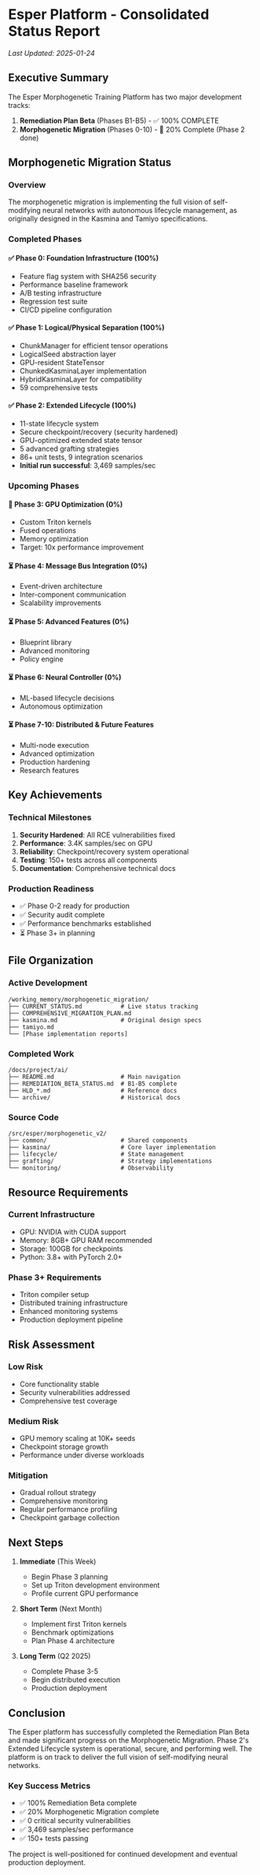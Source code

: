# Esper Platform - Consolidated Status Report
*Last Updated: 2025-01-24*

## Executive Summary

The Esper Morphogenetic Training Platform has two major development tracks:

1. **Remediation Plan Beta** (Phases B1-B5) - ✅ 100% COMPLETE
2. **Morphogenetic Migration** (Phases 0-10) - 🚧 20% Complete (Phase 2 done)

## Morphogenetic Migration Status

### Overview
The morphogenetic migration is implementing the full vision of self-modifying neural networks with autonomous lifecycle management, as originally designed in the Kasmina and Tamiyo specifications.

### Completed Phases

#### ✅ Phase 0: Foundation Infrastructure (100%)
- Feature flag system with SHA256 security
- Performance baseline framework  
- A/B testing infrastructure
- Regression test suite
- CI/CD pipeline configuration

#### ✅ Phase 1: Logical/Physical Separation (100%)
- ChunkManager for efficient tensor operations
- LogicalSeed abstraction layer
- GPU-resident StateTensor
- ChunkedKasminaLayer implementation
- HybridKasminaLayer for compatibility
- 59 comprehensive tests

#### ✅ Phase 2: Extended Lifecycle (100%)
- 11-state lifecycle system
- Secure checkpoint/recovery (security hardened)
- GPU-optimized extended state tensor
- 5 advanced grafting strategies
- 86+ unit tests, 9 integration scenarios
- **Initial run successful**: 3,469 samples/sec

### Upcoming Phases

#### 🚧 Phase 3: GPU Optimization (0%)
- Custom Triton kernels
- Fused operations
- Memory optimization
- Target: 10x performance improvement

#### ⏳ Phase 4: Message Bus Integration (0%)
- Event-driven architecture
- Inter-component communication
- Scalability improvements

#### ⏳ Phase 5: Advanced Features (0%)
- Blueprint library
- Advanced monitoring
- Policy engine

#### ⏳ Phase 6: Neural Controller (0%)
- ML-based lifecycle decisions
- Autonomous optimization

#### ⏳ Phase 7-10: Distributed & Future Features
- Multi-node execution
- Advanced optimization
- Production hardening
- Research features

## Key Achievements

### Technical Milestones
1. **Security Hardened**: All RCE vulnerabilities fixed
2. **Performance**: 3.4K samples/sec on GPU
3. **Reliability**: Checkpoint/recovery system operational
4. **Testing**: 150+ tests across all components
5. **Documentation**: Comprehensive technical docs

### Production Readiness
- ✅ Phase 0-2 ready for production
- ✅ Security audit complete
- ✅ Performance benchmarks established
- ⏳ Phase 3+ in planning

## File Organization

### Active Development
```
/working_memory/morphogenetic_migration/
├── CURRENT_STATUS.md           # Live status tracking
├── COMPREHENSIVE_MIGRATION_PLAN.md
├── kasmina.md                  # Original design specs
├── tamiyo.md
└── [Phase implementation reports]
```

### Completed Work
```
/docs/project/ai/
├── README.md                   # Main navigation
├── REMEDIATION_BETA_STATUS.md  # B1-B5 complete
├── HLD_*.md                    # Reference docs
└── archive/                    # Historical docs
```

### Source Code
```
/src/esper/morphogenetic_v2/
├── common/                     # Shared components
├── kasmina/                    # Core layer implementation
├── lifecycle/                  # State management
├── grafting/                   # Strategy implementations
└── monitoring/                 # Observability
```

## Resource Requirements

### Current Infrastructure
- GPU: NVIDIA with CUDA support
- Memory: 8GB+ GPU RAM recommended
- Storage: 100GB for checkpoints
- Python: 3.8+ with PyTorch 2.0+

### Phase 3+ Requirements
- Triton compiler setup
- Distributed training infrastructure
- Enhanced monitoring systems
- Production deployment pipeline

## Risk Assessment

### Low Risk
- Core functionality stable
- Security vulnerabilities addressed
- Comprehensive test coverage

### Medium Risk
- GPU memory scaling at 10K+ seeds
- Checkpoint storage growth
- Performance under diverse workloads

### Mitigation
- Gradual rollout strategy
- Comprehensive monitoring
- Regular performance profiling
- Checkpoint garbage collection

## Next Steps

1. **Immediate** (This Week)
   - Begin Phase 3 planning
   - Set up Triton development environment
   - Profile current GPU performance

2. **Short Term** (Next Month)
   - Implement first Triton kernels
   - Benchmark optimizations
   - Plan Phase 4 architecture

3. **Long Term** (Q2 2025)
   - Complete Phase 3-5
   - Begin distributed execution
   - Production deployment

## Conclusion

The Esper platform has successfully completed the Remediation Plan Beta and made significant progress on the Morphogenetic Migration. Phase 2's Extended Lifecycle system is operational, secure, and performing well. The platform is on track to deliver the full vision of self-modifying neural networks.

### Key Success Metrics
- ✅ 100% Remediation Beta complete
- ✅ 20% Morphogenetic Migration complete
- ✅ 0 critical security vulnerabilities
- ✅ 3,469 samples/sec performance
- ✅ 150+ tests passing

The project is well-positioned for continued development and eventual production deployment.
